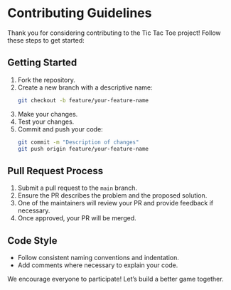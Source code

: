 # Contributing Guidelines

Thank you for considering contributing to the Tic Tac Toe project! Follow these steps to get started:

## Getting Started

1. Fork the repository.
2. Create a new branch with a descriptive name:
   ```bash
   git checkout -b feature/your-feature-name
   ```
3. Make your changes.
4. Test your changes.
5. Commit and push your code:
   ```bash
   git commit -m "Description of changes"
   git push origin feature/your-feature-name
   ```

## Pull Request Process

1. Submit a pull request to the `main` branch.
2. Ensure the PR describes the problem and the proposed solution.
3. One of the maintainers will review your PR and provide feedback if necessary.
4. Once approved, your PR will be merged.

## Code Style

- Follow consistent naming conventions and indentation.
- Add comments where necessary to explain your code.

We encourage everyone to participate! Let’s build a better game together.
